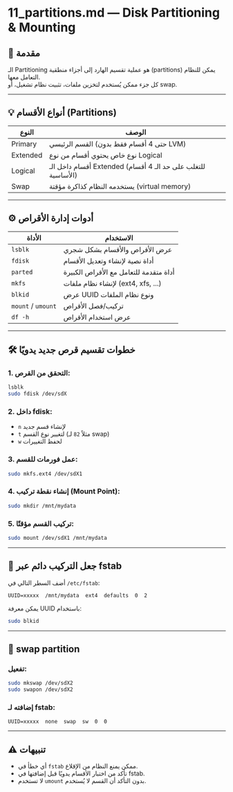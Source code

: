 # 11_partitions.md — Disk Partitioning & Mounting

## 🧱 مقدمة
الـ Partitioning هو عملية تقسيم الهارد إلى أجزاء منطقية (partitions) يمكن للنظام التعامل معها.  
كل جزء ممكن يُستخدم لتخزين ملفات، تثبيت نظام تشغيل، أو swap.

---

## 💡 أنواع الأقسام (Partitions)

| النوع       | الوصف                                                             |
|-------------|-------------------------------------------------------------------|
| Primary     | القسم الرئيسي (حتى 4 أقسام فقط بدون LVM)                         |
| Extended    | نوع خاص يحتوي أقسام من نوع Logical                               |
| Logical     | أقسام داخل الـ Extended (للتغلب على حد الـ 4 أقسام الأساسية)     |
| Swap        | يستخدمه النظام كذاكرة مؤقتة (virtual memory)                    |

---

## ⚙️ أدوات إدارة الأقراص

| الأداة       | الاستخدام                           |
|--------------|--------------------------------------|
| `lsblk`       | عرض الأقراص والأقسام بشكل شجري       |
| `fdisk`       | أداة نصية لإنشاء وتعديل الأقسام     |
| `parted`      | أداة متقدمة للتعامل مع الأقراص الكبيرة |
| `mkfs`        | لإنشاء نظام ملفات (ext4, xfs, ...)  |
| `blkid`       | عرض UUID ونوع نظام الملفات           |
| `mount` / `umount` | تركيب/فصل الأقراص                |
| `df -h`       | عرض استخدام الأقراص                 |

---

## 🛠 خطوات تقسيم قرص جديد يدويًا

### 1. التحقق من القرص:
```bash
lsblk
sudo fdisk /dev/sdX
```

### 2. داخل fdisk:
- `n` لإنشاء قسم جديد
- `t` لتغيير نوع القسم (مثلاً `82` لـ swap)
- `w` لحفظ التغييرات

### 3. عمل فورمات للقسم:
```bash
sudo mkfs.ext4 /dev/sdX1
```

### 4. إنشاء نقطة تركيب (Mount Point):
```bash
sudo mkdir /mnt/mydata
```

### 5. تركيب القسم مؤقتًا:
```bash
sudo mount /dev/sdX1 /mnt/mydata
```

---

## 🔁 جعل التركيب دائم عبر fstab

أضف السطر التالي في `/etc/fstab`:

```
UUID=xxxxx  /mnt/mydata  ext4  defaults  0  2
```

يمكن معرفة UUID باستخدام:
```bash
sudo blkid
```

---

## 🔄 swap partition

### تفعيل:
```bash
sudo mkswap /dev/sdX2
sudo swapon /dev/sdX2
```

### إضافته لـ fstab:
```
UUID=xxxxx  none  swap  sw  0  0
```

---

## ⚠️ تنبيهات

- أي خطأ في `fstab` ممكن يمنع النظام من الإقلاع.
- تأكد من اختبار الأقسام يدويًا قبل إضافتها في fstab.
- لا تستخدم `umount` بدون التأكد أن القسم لا يُستخدم.